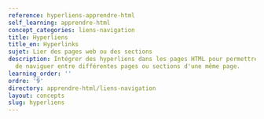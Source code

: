 ```yaml
---
reference: hyperliens-apprendre-html
self_learning: apprendre-html
concept_categories: liens-navigation
title: Hyperliens
title_en: Hyperlinks
sujet: Lier des pages web ou des sections
description: Intégrer des hyperliens dans les pages HTML pour permettre aux utilisateurs
  de naviguer entre différentes pages ou sections d'une même page.
learning_order: ''
ordre: '9'
directory: apprendre-html/liens-navigation
layout: concepts
slug: hyperliens
---
```

